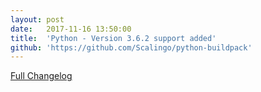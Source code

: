 ```yaml
---
layout:	post
date:	2017-11-16 13:50:00
title:	'Python - Version 3.6.2 support added'
github: 'https://github.com/Scalingo/python-buildpack'
---
```


[Full Changelog](https://docs.python.org/3.6/whatsnew/changelog.html)
